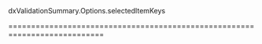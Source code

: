 <!--id-->dxValidationSummary.Options.selectedItemKeys<!--/id-->
<!--merge--><!--/merge-->
<!--hidden--><!--/hidden-->
===========================================================================
